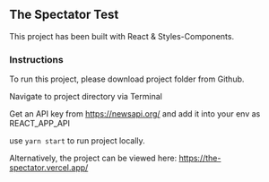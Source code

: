 ## The Spectator Test

This project has been built with React & Styles-Components.

### Instructions

To run this project, please download project folder from Github.

Navigate to project directory via Terminal

Get an API key from https://newsapi.org/ and add it into your env as REACT_APP_API

use `yarn start` to run project locally.

Alternatively, the project can be viewed here: https://the-spectator.vercel.app/
